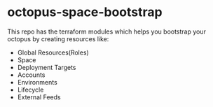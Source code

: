 # octopus-space-bootstrap
This repo has the terraform modules which helps you bootstrap your octopus by creating resources like:
- Global Resources(Roles)
- Space
- Deployment Targets
- Accounts
- Environments
- Lifecycle
- External Feeds